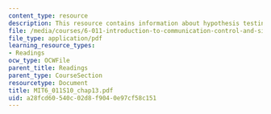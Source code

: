 ```yaml
---
content_type: resource
description: This resource contains information about hypothesis testing.
file: /media/courses/6-011-introduction-to-communication-control-and-signal-processing-spring-2010/a28fcd60540c02d8f9040e97cf58c151_MIT6_011S10_chap13.pdf
file_type: application/pdf
learning_resource_types:
- Readings
ocw_type: OCWFile
parent_title: Readings
parent_type: CourseSection
resourcetype: Document
title: MIT6_011S10_chap13.pdf
uid: a28fcd60-540c-02d8-f904-0e97cf58c151
---
```

